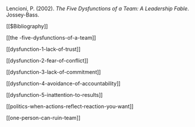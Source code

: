 Lencioni, P. (2002). _The Five Dysfunctions of a Team: A Leadership Fable_. Jossey-Bass.

[[$Bibliography]]

[[the -five-dysfunctions-of-a-team]]

[[dysfunction-1-lack-of-trust]]

[[dysfunction-2-fear-of-conflict]]

[[dysfunction-3-lack-of-commitment]]

[[dysfunction-4-avoidance-of-accountability]]

[[dysfunction-5-inattention-to-results]]

[[politics-when-actions-reflect-reaction-you-want]]

[[one-person-can-ruin-team]]



